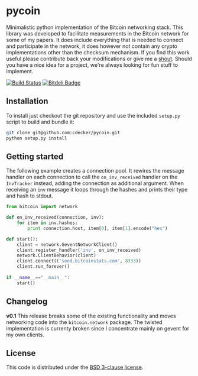 
pycoin
======

Minimalistic python implementation of the Bitcoin networking
stack. This library was developed to facilitate measurements in the
Bitcoin network for some of my papers. It does include everything that
is needed to connect and participate in the network, it does however
not contain any crypto implementations other than the checksum
mechanism. If you find this work useful please contribute back your
modifications or give me a
[shout](http://www.disco.ethz.ch/members/cdecker.html). Should you
have a nice idea for a project, we're always looking for fun stuff to
implement.

[![Build Status](https://travis-ci.org/cdecker/pycoin.png?branch=master)](https://travis-ci.org/cdecker/pycoin)
[![Bitdeli Badge](https://d2weczhvl823v0.cloudfront.net/cdecker/pycoin/trend.png)](https://bitdeli.com/free "Bitdeli Badge")


Installation
------------

To install just checkout the git repository and use the included
`setup.py` script to build and bundle it:

```bash
git clone git@github.com:cdecker/pycoin.git
python setup.py install
```

Getting started
---------------

The following example creates a connection pool. It rewires the
message handler on each connection to call the `on_inv_received`
handler on the `InvTracker` instead, adding the connection as
additional argument. When receiving an `inv` message it loops through
the hashes and prints their type and hash to stdout.

```python
from bitcoin import network

def on_inv_received(connection, inv):
    for item in inv.hashes:
        print connection.host, item[0], item[1].encode("hex")

def start():
    client = network.GeventNetworkClient()
    client.register_handler('inv', on_inv_received)
    network.ClientBehavior(client)
    client.connect(('seed.bitcoinstats.com', 8333))
    client.run_forever()
    
if __name__=="__main__":
    start()
```

Changelog
---------
**v0.1**
This release breaks some of the existing functionality and moves networking code into the `bitcoin.network` package. The twisted implementation is currenty broken since I concentrate mainly on gevent for my own clients.

License
-------
This code is distributed under the [BSD 3-clause license](http://en.wikipedia.org/wiki/BSD_licenses#3-clause_license_.28.22Revised_BSD_License.22.2C_.22New_BSD_License.22.2C_or_.22Modified_BSD_License.22.29).
